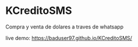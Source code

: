 # KCreditoSMS

Compra y venta de dolares a traves de whatsapp

live demo: https://baduser97.github.io/KCreditoSMS/
